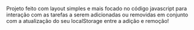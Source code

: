 Projeto feito com layout simples e mais focado no código javascript para interação com as tarefas a serem adicionadas ou removidas em conjunto com a atualização do seu localStorage entre a adição e remoção!
